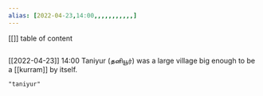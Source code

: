 ```yaml
---
alias: [2022-04-23,14:00,,,,,,,,,,,]
---
```

[[]]
table of content
```toc
```

[[2022-04-23]] 14:00
Taniyur (தனியூர்) was a large village big enough to be a [[kurram]] by itself.
```query
"taniyur"
```